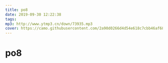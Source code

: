 ```yaml
---
title: po8
date: 2019-09-30 12:22:38
tags:
mp3: http://www.ytmp3.cn/down/73935.mp3
cover: https://camo.githubusercontent.com/2a90d0266d4d54e618c7cbb46af683174f37347c/68747470733a2f2f666563682e696e2f7374617469632f696d616765732f44696173706f72612e6a7067
---
```


# po8